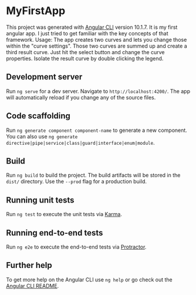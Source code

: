 # MyFirstApp

This project was generated with [Angular CLI](https://github.com/angular/angular-cli) version 10.1.7.
It is my first angular app. I just tried to get familiar with the key concepts of that framework. 
Usage:
The app creates two curves and lets you change those within the "curve settings". Those two curves are summed up and create a third result curve.
Just hit the select button and change the curve properties. Isolate the result curve by double clicking the legend.

## Development server

Run `ng serve` for a dev server. Navigate to `http://localhost:4200/`. The app will automatically reload if you change any of the source files.

## Code scaffolding

Run `ng generate component component-name` to generate a new component. You can also use `ng generate directive|pipe|service|class|guard|interface|enum|module`.

## Build

Run `ng build` to build the project. The build artifacts will be stored in the `dist/` directory. Use the `--prod` flag for a production build.

## Running unit tests

Run `ng test` to execute the unit tests via [Karma](https://karma-runner.github.io).

## Running end-to-end tests

Run `ng e2e` to execute the end-to-end tests via [Protractor](http://www.protractortest.org/).

## Further help

To get more help on the Angular CLI use `ng help` or go check out the [Angular CLI README](https://github.com/angular/angular-cli/blob/master/README.md).
